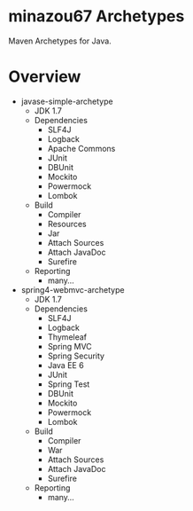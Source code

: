 minazou67 Archetypes
====================

Maven Archetypes for Java.

# Overview

* javase-simple-archetype
  * JDK 1.7
  * Dependencies
    * SLF4J
    * Logback
    * Apache Commons
    * JUnit
    * DBUnit
    * Mockito
    * Powermock
    * Lombok
  * Build
    * Compiler
    * Resources
    * Jar
    * Attach Sources
    * Attach JavaDoc
    * Surefire
  * Reporting
    * many…
* spring4-webmvc-archetype
  * JDK 1.7
  * Dependencies
    * SLF4J
    * Logback
    * Thymeleaf
    * Spring MVC
    * Spring Security
    * Java EE 6
    * JUnit
    * Spring Test
    * DBUnit
    * Mockito
    * Powermock
    * Lombok
  * Build
    * Compiler
    * War
    * Attach Sources
    * Attach JavaDoc
    * Surefire
  * Reporting
    * many…
